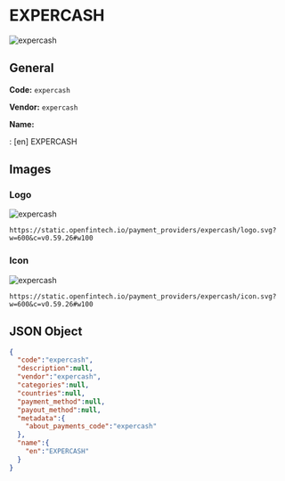
# EXPERCASH 
![expercash](https://static.openfintech.io/payment_providers/expercash/logo.svg?w=600&c=v0.59.26#w100)  

## General 
 
**Code:** `expercash`  
 
**Vendor:** `expercash`  
 
**Name:**  
 
:	[en] EXPERCASH  

## Images 

### Logo 
 
![expercash](https://static.openfintech.io/payment_providers/expercash/logo.svg?w=600&c=v0.59.26#w100)  

```
https://static.openfintech.io/payment_providers/expercash/logo.svg?w=600&c=v0.59.26#w100
```  

### Icon 
 
![expercash](https://static.openfintech.io/payment_providers/expercash/icon.svg?w=600&c=v0.59.26#w100)  

```
https://static.openfintech.io/payment_providers/expercash/icon.svg?w=600&c=v0.59.26#w100
```  

## JSON Object 

```json
{
  "code":"expercash",
  "description":null,
  "vendor":"expercash",
  "categories":null,
  "countries":null,
  "payment_method":null,
  "payout_method":null,
  "metadata":{
    "about_payments_code":"expercash"
  },
  "name":{
    "en":"EXPERCASH"
  }
}
```  
